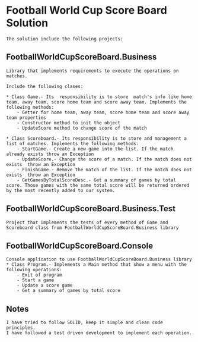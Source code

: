 # Football World Cup Score Board Solution	
	The solution include the following projects:
	

## FootballWorldCupScoreBoard.Business	
	Library that implements requirements to execute the operations on matches.
	
	Include the following clases:

	* Class Game.- Its  responsibility is to store  match's info like home team, away team, score home team and score away team. Implements the following methods:
		- Getter for home team, away team, score home team and score away team properties
		- Constructor method to init the object 
		- UpdateScore method to change score of the match 

	* Class Scoreboard.- Its responsibility is to store and management a list of matches. Implements the following methods:
		- StartGame.- Create a new game into the list. If the match already exists throw an Exception
		- UpdateScore.- Change the score of a match. If the match does not exists  throw an Exception
		- FinishGame.- Remove the match of the list. If the match does not exists  throw an Exception
		- GetGamesByTotalScoreDesc.- Get a summary of games by total score. Those games with the same total score will be returned ordered by the most recently added to our system.

## FootballWorldCupScoreBoard.Business.Test
	Project that implements the tests of every method of Game and Scoreboard class from FootballWorldCupScoreBoard.Business library
	

## FootballWorldCupScoreBoard.Console
	Console application to use FootballWorldCupScoreBoard.Business library
	* Class Program.- Implements a Main method that show a menu with the following operations:
		- Exit of program
		- Start a game
		- Update a score game
		- Get a summary of games by total score
		
## Notes		
	I have tried to follow SOLID, keep it simple and clean code principles.
	I have followed a test driven development to implement each operation.	
		
	
